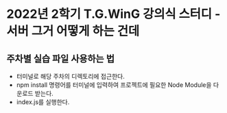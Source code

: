 # 2022년 2학기 T.G.WinG 강의식 스터디 - 서버 그거 어떻게 하는 건데

## 주차별 실습 파일 사용하는 법
* 터미널로 해당 주차의 디렉토리에 접근한다.
* npm install 명령어를 터미널에 입력하여 프로젝트에 필요한 Node Module을 다운로드 받는다.
* index.js를 실행한다.
